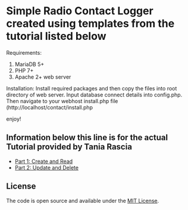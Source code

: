 # Simple Radio Contact Logger created using templates from the tutorial listed below

Requirements:
  1. MariaDB 5+ 
  2. PHP 7+
  3. Apache 2+ web server
 
Installation:
  Install required packages and then copy the files into root directory of web server.  Input database connect details into config.php.  Then navigate to your webhost install.php file (http://localhost/contact/install.php

enjoy!



## Information below this line is for the actual Tutorial provided by Tania Rascia

- [Part 1: Create and Read](https://www.taniarascia.com/create-a-simple-database-app-connecting-to-mysql-with-php/)
- [Part 2: Update and Delete](https://www.taniarascia.com/create-a-simple-crud-database-app-php-update-delete/)

## License

The code is open source and available under the [MIT License](LICENSE).

